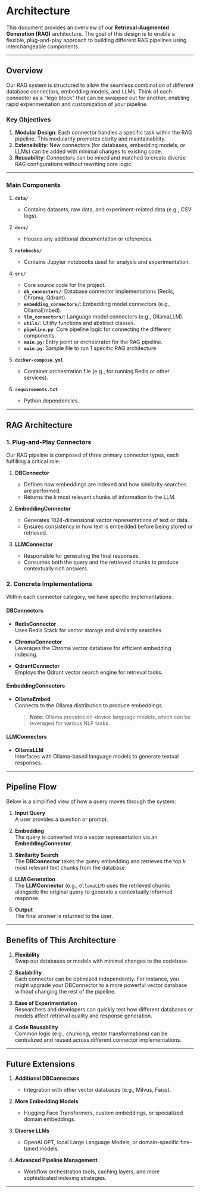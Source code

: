 # Architecture

This document provides an overview of our **Retrieval-Augmented Generation (RAG)** architecture. The goal of this design is to enable a flexible, plug-and-play approach to building different RAG pipelines using interchangeable components.

---

## Overview

Our RAG system is structured to allow the seamless combination of different database connectors, embedding models, and LLMs. Think of each connector as a "lego block" that can be swapped out for another, enabling rapid experimentation and customization of your pipeline.

### Key Objectives

1. **Modular Design**: Each connector handles a specific task within the RAG pipeline. This modularity promotes clarity and maintainability.
2. **Extensibility**: New connectors (for databases, embedding models, or LLMs) can be added with minimal changes to existing code.
3. **Reusability**: Connectors can be mixed and matched to create diverse RAG configurations without rewriting core logic.

---


### Main Components

1. **`data/`**  
   - Contains datasets, raw data, and experiment-related data (e.g., CSV logs).

2. **`docs/`**  
   - Houses any additional documentation or references.

3. **`notebooks/`**  
   - Contains Jupyter notebooks used for analysis and experimentation.

4. **`src/`**  
   - Core source code for the project.
   - **`db_connectors/`**: Database connector implementations (Redis, Chroma, Qdrant).
   - **`embedding_connectors/`**: Embedding model connectors (e.g., OllamaEmbed).
   - **`llm_connectors/`**: Language model connectors (e.g., OllamaLLM).
   - **`utils/`**: Utility functions and abstract classes.
   - **`pipeline.py`**: Core pipeline logic for connecting the different components.
   - **`main.py`**: Entry point or orchestrator for the RAG pipeline.
   - **`main.py`**: Sample file to run 1 specific RAG architecture

5. **`docker-compose.yml`**  
   - Container orchestration file (e.g., for running Redis or other services).

6. **`requirements.txt`**  
   - Python dependencies.

---

## RAG Architecture

### 1. Plug-and-Play Connectors

Our RAG pipeline is composed of three primary connector types, each fulfilling a critical role:

1. **DBConnector**  
   - Defines how embeddings are indexed and how similarity searches are performed.  
   - Returns the *k* most relevant chunks of information to the LLM.

2. **EmbeddingConnector**  
   - Generates 1024-dimensional vector representations of text or data.
   - Ensures consistency in how text is embedded before being stored or retrieved.

3. **LLMConnector**  
   - Responsible for generating the final responses.
   - Consumes both the query and the retrieved chunks to produce contextually rich answers.

### 2. Concrete Implementations

Within each connector category, we have specific implementations:

#### DBConnectors
- **RedisConnector**  
  Uses Redis Stack for vector storage and similarity searches.

- **ChromaConnector**  
  Leverages the Chroma vector database for efficient embedding indexing.

- **QdrantConnector**  
  Employs the Qdrant vector search engine for retrieval tasks.

#### EmbeddingConnectors
- **OllamaEmbed**  
  Connects to the Ollama distribution to produce embeddings.  
  > **Note:** Ollama provides on-device language models, which can be leveraged for various NLP tasks.

#### LLMConnectors
- **OllamaLLM**  
  Interfaces with Ollama-based language models to generate textual responses.

---

## Pipeline Flow

Below is a simplified view of how a query moves through the system:

1. **Input Query**  
   A user provides a question or prompt.

2. **Embedding**  
   The query is converted into a vector representation via an **EmbeddingConnector**.

3. **Similarity Search**  
   The **DBConnector** takes the query embedding and retrieves the top *k* most relevant text chunks from the database.

4. **LLM Generation**  
   The **LLMConnector** (e.g., `OllamaLLM`) uses the retrieved chunks alongside the original query to generate a contextually informed response.

5. **Output**  
   The final answer is returned to the user.

---

## Benefits of This Architecture

1. **Flexibility**  
   Swap out databases or models with minimal changes to the codebase.

2. **Scalability**  
   Each connector can be optimized independently. For instance, you might upgrade your DBConnector to a more powerful vector database without changing the rest of the pipeline.

3. **Ease of Experimentation**  
   Researchers and developers can quickly test how different databases or models affect retrieval quality and response generation.

4. **Code Reusability**  
   Common logic (e.g., chunking, vector transformations) can be centralized and reused across different connector implementations.

---

## Future Extensions

1. **Additional DBConnectors**  
   - Integration with other vector databases (e.g., Milvus, Faiss).

2. **More Embedding Models**  
   - Hugging Face Transformers, custom embeddings, or specialized domain embeddings.

3. **Diverse LLMs**  
   - OpenAI GPT, local Large Language Models, or domain-specific fine-tuned models.

4. **Advanced Pipeline Management**  
   - Workflow orchestration tools, caching layers, and more sophisticated indexing strategies.

---
